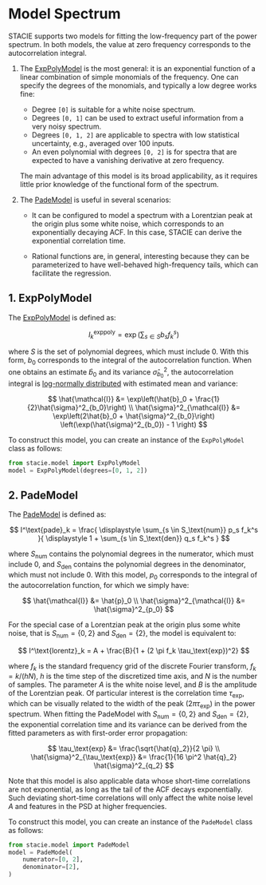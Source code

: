 # Model Spectrum

STACIE supports two models for fitting the low-frequency part of the power spectrum.
In both models, the value at zero frequency corresponds to the autocorrelation integral.

1. The [ExpPolyModel](#stacie.model.ExpPolyModel) is the most general:
   it is an exponential function of a linear combination of simple monomials of the frequency.
   One can specify the degrees of the monomials, and typically a low degree works fine:

    - Degree `[0]` is suitable for a white noise spectrum.
    - Degrees `[0, 1]` can be used to extract useful information from a very noisy spectrum.
    - Degrees `[0, 1, 2]` are applicable to spectra with low statistical uncertainty,
      e.g., averaged over 100 inputs.
    - An even polynomial with degrees `[0, 2]` is for spectra
      that are expected to have a vanishing derivative at zero frequency.

    The main advantage of this model is its broad applicability,
    as it requires little prior knowledge of the functional form of the spectrum.

2. The [PadeModel](#stacie.model.PadeModel) is useful in several scenarios:

    - It can be configured to model a spectrum with a Lorentzian peak at the origin
      plus some white noise, which corresponds to an exponentially decaying ACF.
      In this case, STACIE can derive the exponential correlation time.

    - Rational functions are, in general, interesting because they can be
      parameterized to have well-behaved high-frequency tails,
      which can facilitate the regression.

## 1. ExpPolyModel

The [ExpPolyModel](#stacie.model.ExpPolyModel) is defined as:

$$
    I^\text{exppoly}_k = \exp\left(\sum_{s \in S} b_s f_k^s\right)
$$

where $S$ is the set of polynomial degrees, which must include 0.
With this form, $b_0$ corresponds to the integral of the autocorrelation function.
When one obtains an estimate $\hat{b}_0$ and its variance $\hat{\sigma}^2_{b_0}$,
the autocorrelation integral is [log-normally distributed](https://en.wikipedia.org/wiki/Log-normal_distribution)
with estimated mean and variance:

$$
    \hat{\mathcal{I}}
    &= \exp\left(\hat{b}_0 + \frac{1}{2}\hat{\sigma}^2_{b_0}\right)
    \\
    \hat{\sigma}^2_{\mathcal{I}}
    &= \exp\left(2\hat{b}_0 + \hat{\sigma}^2_{b_0}\right)
        \left(\exp(\hat{\sigma}^2_{b_0}) - 1 \right)
$$

To construct this model, you can create an instance of the `ExpPolyModel` class as follows:

```python
from stacie.model import ExpPolyModel
model = ExpPolyModel(degrees=[0, 1, 2])
```

## 2. PadeModel

The [PadeModel](#stacie.model.PadeModel) is defined as:

$$
    I^\text{pade}_k = \frac{
        \displaystyle
        \sum_{s \in S_\text{num}} p_s f_k^s
    }{
        \displaystyle
        1 + \sum_{s \in S_\text{den}} q_s f_k^s
    }
$$

where $S_\text{num}$ contains the polynomial degrees in the numerator, which must include 0,
and $S_\text{den}$ contains the polynomial degrees in the denominator, which must not include 0.
With this model, $p_0$ corresponds to the integral of the autocorrelation function,
for which we simply have:

$$
    \hat{\mathcal{I}} &= \hat{p}_0
    \\
    \hat{\sigma}^2_{\mathcal{I}} &= \hat{\sigma}^2_{p_0}
$$

For the special case of a Lorentzian peak at the origin plus some white noise,
that is $S_\text{num} = \{0, 2\}$ and $S_\text{den} = \{2\}$,
the model is equivalent to:

$$
    I^\text{lorentz}_k = A + \frac{B}{1 + (2 \pi f_k \tau_\text{exp})^2}
$$

where $f_k$ is the standard frequency grid of the discrete Fourier transform,
$f_k = k / (hN)$, $h$ is the time step of the discretized time axis,
and $N$ is the number of samples.
The parameter $A$ is the white noise level, and $B$ is the amplitude of the Lorentzian peak.
Of particular interest is the correlation time $\tau_\text{exp}$,
which can be visually related to the width of the peak ($2 \pi \tau_\text{exp}$) in the power spectrum.
When fitting the PadeModel with $S_\text{num} = \{0, 2\}$ and $S_\text{den} = \{2\}$,
the exponential correlation time and its variance can be derived
from the fitted parameters as with first-order error propagation:

$$
    \tau_\text{exp} &= \frac{\sqrt{\hat{q}_2}}{2 \pi}
    \\
    \hat{\sigma}^2_{\tau_\text{exp}} &= \frac{1}{16 \pi^2 \hat{q}_2} \hat{\sigma}^2_{q_2}
$$

Note that this model is also applicable data whose short-time correlations are not exponential,
as long as the tail of the ACF decays exponentially.
Such deviating short-time correlations will only affect the white noise level $A$
and features in the PSD at higher frequencies.

To construct this model, you can create an instance of the `PadeModel` class as follows:

```python
from stacie.model import PadeModel
model = PadeModel(
    numerator=[0, 2],
    denominator=[2],
)
